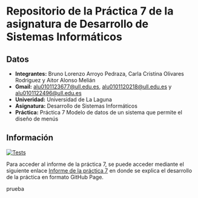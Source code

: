 # Repositorio de la Práctica 7 de la asignatura de Desarrollo de Sistemas Informáticos
## Datos
  * **Integrantes:** Bruno Lorenzo Arroyo Pedraza, Carla Cristina Olivares Rodriguez y Aitor Alonso Melián
  * **Gmail:** alu0101123677@ull.edu.es, alu0101120218@ull.edu.es y alu0101122496@ull.edu.es
  * **Univeridad:** Universidad de La Laguna
  * **Asignatura:** Desarrollo de Sistemas Informáticos
  * **Práctica:** Práctica 7 Modelo de datos de un sistema que permite el diseño de menús

## Información


[![Tests](https://github.com/ULL-ESIT-INF-DSI-2021/ull-esit-inf-dsi-20-21-prct07-menu-datamodel-grupo-g/actions/workflows/node.js.yml/badge.svg)](https://github.com/ULL-ESIT-INF-DSI-2021/ull-esit-inf-dsi-20-21-prct07-menu-datamodel-grupo-g/actions/workflows/node.js.yml)

Para acceder al informe de la práctica 7, se puede acceder mediante el siguiente enlace [Informe de la práctica 7]() en donde se explica el desarrollo de la práctica en formato GitHub Page.

prueba
